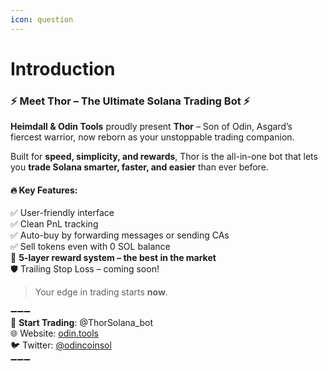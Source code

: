 ```yaml
---
icon: question
---
```


# Introduction

### ⚡️ Meet Thor – The Ultimate Solana Trading Bot ⚡️

**Heimdall & Odin Tools** proudly present **Thor** – Son of Odin, Asgard’s fiercest warrior, now reborn as your unstoppable trading companion.

Built for **speed, simplicity, and rewards**, Thor is the all-in-one bot that lets you **trade Solana smarter, faster, and easier** than ever before.

#### 🔥 Key Features:

✅ User-friendly interface\
✅ Clean PnL tracking\
✅ Auto-buy by forwarding messages or sending CAs\
✅ Sell tokens even with 0 SOL balance\
🤑 **5-layer reward system – the best in the market**\
🛡️ Trailing Stop Loss – coming soon!

> Your edge in trading starts **now**.

➖➖➖\
🚀 **Start Trading**: @ThorSolana\_bot\
🌐 Website: [odin.tools](https://odin.tools)\
🐦 Twitter: [@odincoinsol](https://x.com/odincoinsol)\
➖➖➖
